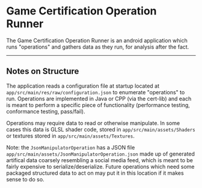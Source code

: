 # Game Certification Operation Runner

The Game Certification Operation Runner is an android application which runs "operations" and gathers data as they run, for analysis after the fact. 

---

## Notes on Structure

The application reads a configuration file at startup located at `app/src/main/res/raw/configuration.json` to enumerate "operations" to run. Operations are implemented in Java or CPP (via the cert-lib) and each is meant to perform a specific piece of functionality (performance testing, conformance testing, pass/fail). 

Operations may require data to read or otherwise manipulate. In some cases this data is GLSL shader code, stored in `app/src/main/assets/Shaders` or textures stored in `app/src/main/assets/Textures`. 

Note: the `JsonManipulatorOperation` has a JSON file `app/src/main/assets/JsonManipulatorOperation.json` made up of generated artifical data coarsely resembling a social media feed, which is meant to be fairly expensive to serialize/deserialize. Future operations which need some packaged structured data to act on may put it in this location if it makes sense to do so.
